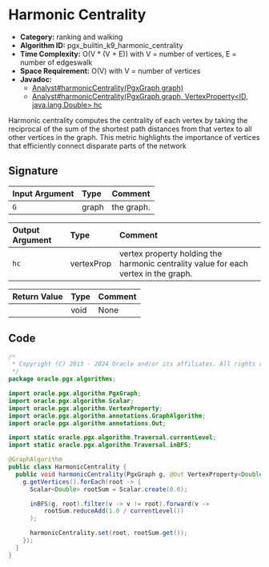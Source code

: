 # Harmonic Centrality

- **Category:** ranking and walking
- **Algorithm ID:** pgx_builtin_k9_harmonic_centrality
- **Time Complexity:** O(V * (V + E)) with V = number of vertices, E = number of edgeswalk
- **Space Requirement:** O(V) with V = number of vertices
- **Javadoc:**
  - [Analyst#harmonicCentrality(PgxGraph graph)](https://docs.oracle.com/en/database/oracle/property-graph/24.3/spgjv/oracle/pgx/api/Analyst.html#harmonicCentrality_oracle_pgx_api_PgxGraph_)
  - [Analyst#harmonicCentrality(PgxGraph graph, VertexProperty<ID,​java.lang.Double> hc](https://docs.oracle.com/en/database/oracle/property-graph/24.3/spgjv/oracle/pgx/api/Analyst.html#harmonicCentrality_oracle_pgx_api_PgxGraph_oracle_pgx_api_VertexProperty_)

Harmonic centrality computes the centrality of each vertex by taking the reciprocal of the sum of the shortest path distances from that vertex to all other vertices in the graph. This metric highlights the importance of vertices that efficiently connect disparate parts of the network

## Signature

| Input Argument | Type | Comment |
| :--- | :--- | :--- |
| `G` | graph | the graph. |

| Output Argument | Type | Comment |
| :--- | :--- | :--- |
| `hc` | vertexProp | vertex property holding the harmonic centrality value for each vertex in the graph. |

| Return Value | Type | Comment |
| :--- | :--- | :--- |
| | void | None |

## Code

```java
/*
 * Copyright (C) 2013 - 2024 Oracle and/or its affiliates. All rights reserved.
 */
package oracle.pgx.algorithms;

import oracle.pgx.algorithm.PgxGraph;
import oracle.pgx.algorithm.Scalar;
import oracle.pgx.algorithm.VertexProperty;
import oracle.pgx.algorithm.annotations.GraphAlgorithm;
import oracle.pgx.algorithm.annotations.Out;

import static oracle.pgx.algorithm.Traversal.currentLevel;
import static oracle.pgx.algorithm.Traversal.inBFS;

@GraphAlgorithm
public class HarmonicCentrality {
  public void harmonicCentrality(PgxGraph g, @Out VertexProperty<Double> harmonicCentrality) {
    g.getVertices().forEach(root -> {
      Scalar<Double> rootSum = Scalar.create(0.0);

      inBFS(g, root).filter(v -> v != root).forward(v ->
          rootSum.reduceAdd(1.0 / currentLevel())
      );

      harmonicCentrality.set(root, rootSum.get());
    });
  }
}
```
